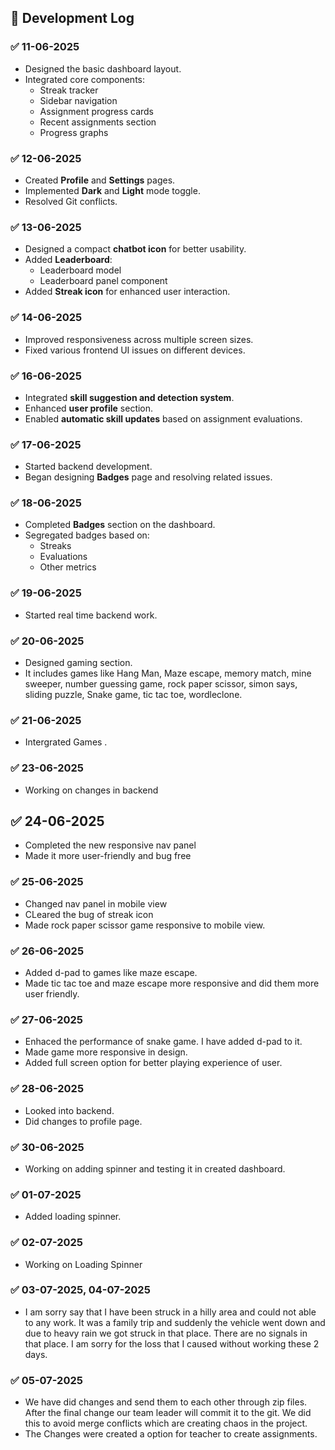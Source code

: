 ## 📅 Development Log

### ✅ 11-06-2025
- Designed the basic dashboard layout.
- Integrated core components:
  - Streak tracker
  - Sidebar navigation
  - Assignment progress cards
  - Recent assignments section
  - Progress graphs

### ✅ 12-06-2025
- Created **Profile** and **Settings** pages.
- Implemented **Dark** and **Light** mode toggle.
- Resolved Git conflicts.

### ✅ 13-06-2025
- Designed a compact **chatbot icon** for better usability.
- Added **Leaderboard**:
  - Leaderboard model
  - Leaderboard panel component
- Added **Streak icon** for enhanced user interaction.

### ✅ 14-06-2025
- Improved responsiveness across multiple screen sizes.
- Fixed various frontend UI issues on different devices.

### ✅ 16-06-2025
- Integrated **skill suggestion and detection system**.
- Enhanced **user profile** section.
- Enabled **automatic skill updates** based on assignment evaluations.

### ✅ 17-06-2025
- Started backend development.
- Began designing **Badges** page and resolving related issues.

### ✅ 18-06-2025
- Completed **Badges** section on the dashboard.
- Segregated badges based on:
  - Streaks
  - Evaluations
  - Other metrics

### ✅ 19-06-2025
 - Started real time backend work.

### ✅ 20-06-2025
- Designed gaming section.
- It includes games like Hang Man, Maze escape, memory match, mine sweeper, number guessing game, rock paper scissor, simon says, sliding puzzle, Snake game, tic tac toe, wordleclone.

### ✅ 21-06-2025
- Intergrated Games .

### ✅ 23-06-2025
- Working on changes in backend

## ✅ 24-06-2025
- Completed the new responsive nav panel
- Made it more user-friendly and bug free
  
### ✅ 25-06-2025
- Changed nav panel in mobile view
- CLeared the bug of streak icon
- Made rock paper scissor game responsive to mobile view.
  
### ✅ 26-06-2025
- Added d-pad to games like maze escape.
- Made tic tac toe and maze escape more responsive and did them more user friendly.

### ✅ 27-06-2025
- Enhaced the performance of snake game. I have added d-pad to it.
- Made game more responsive in design.
- Added full screen option for better playing experience of user.
  
### ✅ 28-06-2025
- Looked into backend.
- Did changes to profile page.

### ✅ 30-06-2025
- Working on adding spinner and testing it in created dashboard.
  
### ✅ 01-07-2025
- Added loading spinner.

### ✅ 02-07-2025
- Working on Loading Spinner

### ✅ 03-07-2025, 04-07-2025
- I am sorry say that I have been struck in a hilly area and could not able to any work. It was a family trip and suddenly the vehicle went down and due to heavy rain we got struck in that place. There are no signals in that place. I am sorry for the loss that I caused without working these 2 days.
  
### ✅ 05-07-2025
- We have did changes and send them to each other through zip files. After the final change our team leader will commit it to the git. We did this to avoid merge conflicts which are creating chaos in the project.
- The Changes were created a option for teacher to create assignments.
